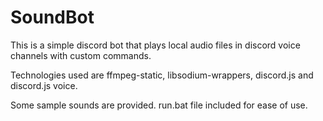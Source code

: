# SoundBot

This is a simple discord bot that plays local audio files in discord voice channels with custom commands.

Technologies used are ffmpeg-static, libsodium-wrappers, discord.js and discord.js voice.

Some sample sounds are provided.
run.bat file included for ease of use.

